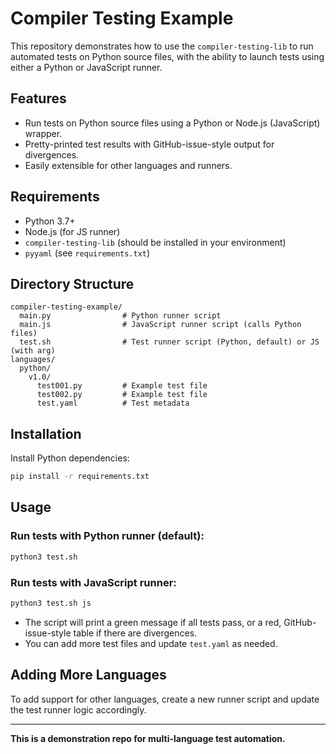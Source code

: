 # Compiler Testing Example

This repository demonstrates how to use the `compiler-testing-lib` to run automated tests on Python source files, with the ability to launch tests using either a Python or JavaScript runner.

## Features
- Run tests on Python source files using a Python or Node.js (JavaScript) wrapper.
- Pretty-printed test results with GitHub-issue-style output for divergences.
- Easily extensible for other languages and runners.

## Requirements
- Python 3.7+
- Node.js (for JS runner)
- `compiler-testing-lib` (should be installed in your environment)
- `pyyaml` (see `requirements.txt`)

## Directory Structure
```
compiler-testing-example/
  main.py                # Python runner script
  main.js                # JavaScript runner script (calls Python files)
  test.sh                # Test runner script (Python, default) or JS (with arg)
languages/
  python/
    v1.0/
      test001.py         # Example test file
      test002.py         # Example test file
      test.yaml          # Test metadata
```

## Installation
Install Python dependencies:
```bash
pip install -r requirements.txt
```

## Usage

### Run tests with Python runner (default):
```bash
python3 test.sh
```

### Run tests with JavaScript runner:
```bash
python3 test.sh js
```

- The script will print a green message if all tests pass, or a red, GitHub-issue-style table if there are divergences.
- You can add more test files and update `test.yaml` as needed.

## Adding More Languages
To add support for other languages, create a new runner script and update the test runner logic accordingly.

---

**This is a demonstration repo for multi-language test automation.**